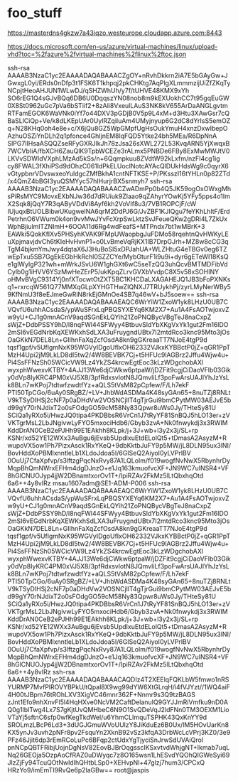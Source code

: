 # foo_stuff

https://masterdns4gkzw7a43iqzo.westeurope.cloudapp.azure.com:8443

https://docs.microsoft.com/en-us/azure/virtual-machines/linux/upload-vhd?toc=%2fazure%2fvirtual-machines%2flinux%2ftoc.json

ssh-rsa AAAAB3NzaC1yc2EAAAADAQABAAACZgOY+nRvhDkkrn2iA7E5bGAyGw+JGwxgL0yi/ERds0nDfp3t1FSK6T1khpqj2pkCHKtg7AqPlgXLmmmzijUiZfZKqTyNCpjtHeoAHJUN1WLwDJ/qSHZWhUh/y7f/tUHVE48KMX9xYh        SO6rEG1Q4sGJvBQq6DB6U0DqqszYN08nob8m9kEXUokhCC7t95gqEuGW0X8St0962uGc7pVa6bSTiif2+8zAli8VxeulLAuS3NK8kV655ArDaANGLgvtmRTFamEGOK6WaVNk0iYf7o44DXV3pGDjB0V5p9L4xM+d3Htu3XAwGsr7cQ        BaSLlCiQp+Ve/k8dLKEpUAr0UylRZqiluAm4UMyjnyup6G2dC8dYrIsS5emOZq+N28KHq0oh4e8e+c/X6jQu8GZ5WpGMpfUgHsOukYmuH4xnzDxwIbepOAzhuOSZiYnDLh2q1pfonce4GhIjnEM8lqFQD5Ytke24bh5MEa/R6DpNnA        SlPG7lIHsaASQQZseRFyGXRJlkJh78zJsa26sXWL272L53KvqARN5YjXwqxB7WCVbIiA/fbXCH6ZauQlK9TpbWCEZe3rALmx5PNBDe6FBy8ExMwMWJtV0LKVvSDWIdVXphLMzAd5kSs/n+6Qqmpkuu8ZVdtW92kLxfm/nzFI4cg1ig        cy8FWAL3fXhiPSd9dOhzC061ldPkELUocINotcAYAcQlDUkHdsWg9c0qyrX6vGtypbnrVDvswxeoYuldgcZMfBkhA1cntNFTKSE+P/PKsszI16tYHLn0p82ZTd/x4QmZ4bBGI3yuQSMYyc57hIHurjrBX5snmyh7
ssh-rsa AAAAB3NzaC1yc2EAAAADAQABAAACZwADmPp0b4Q5JK59ogOxOWxgMhsPiRsMYC9MovxEXbNJw36d7dRUiuk9ZIaao9qZAhyrYOwKj5YFy5pps4o1ImX2Sqk8jQqY7R3qAByVDdVi8Ayf6kh2VoVIf8u3/7VB1ROPCjF/cW        IUjuqxBtUOLBibwUKugwelNA6qrM2DdPJ6G/JvZBF1KJIQgu7feYKhLhltF/ErdPetrhnO6VWum0k4on9vvMwJYvFcXrpSwLktzSvJFeueQKw2gDRi4L7ZkUxWphBjiulmlTZNImH+6OOA11d6Rg4wdFeafS+MTPndx7bt1wMBrK+3        EAWki5QokKflXv5PHSyhKVAK9FMpUWaopbgJuFDMo58rqehtnQvHWKyLEuXpjmavjdvCh6tKIeHvHvnP1+o0LvBmeVqRjKX1IB7DrpGJrh+MZ8w8cCG3qTgM4bjkmYmJwy4dqtaX6J3HuBoSI5xDPJahUA+WLZHtuG4eTBGv0eg6TZ        wEpTxu5SB7GgEkEGbHkRchl0SZZCYe/MybGturF1i9u9i+dyr6gETeWI18KsQe1glWyIgP321wh+mWrkJSvU6W1ghGXt6wC5seTzQQ3uhQcvBMTMDFibVdCylb0g1iHVV6YSzMwHeZErP5/ukKpqZLrvGVXbVvdpC8X5v58xSOHINY        oHMvBVgC9314Yj0nfXTocwtOtZXT5BC1KHCDaLXAGAHEJQ1JB3bFoPXNKsq1+rxrcqW561Q77MMXqGLpXYHGTHwZIQNXJ7TRUykhPj/zyrLMyNerWBy59KfNmU3f8eEJmeGwRiN8rkEjGMnOe4SB7q46wV+bJ5soew==
ssh-rsa AAAAB3NzaC1yc2EAAAADAQABAAAEAQC6WrYiW1ZxoW1yk8LHzU0UB7CVQvfU6uhhACsdaS/ypWuSFrxLqPBQSYXEYq6KM2X7+Au1A4FsAOTwjoxvZw9yU+CJ1g0mnACnV9aqdSGnEkLQYih21ZoPNQBycVBgTeJ8naCxpZ        sWjZ+DdbPSSY9hD/l8nqFWl44SFWyy4BtbuvSldYbXKgVxYk1gut2Fm16lDO2mSI6vEGdNrbKqXEWKxhSdLXA3uFruygndUBtx7I2mtdRco3knc95Mto3jOsOaGKkN7DEL8Ln+GIIhnFaXqZcfOsdA8kn9gGKreaaTT7NJoE4tgP9d        tqsf1gpf/v5UflgmNxK95WGVyIDgoUfIxOH62332VJkxKYBBctP0jZ+qGR1PpTMzH4Upi2jM9LkLD8dI5tw2/4W8BEVBK7Cj+t5HFUc9lAGBrz2Jffu4Wjw4u+Pi4SsFFNzSh05WCicVW9Lz4YkZS4krcwEgtEoc3kLzWDgchobAXl        wyxphWwexvKTBY+4AJJ13We6djCWkw6ptpaW/jDZFit9cgjCiDaoVFlb03Giky0dVp8IyKRC4PM0xVJ5X8/3pfRdxsvlotN8JQmvliLf3poFwArsUAJIYhJzYsLk8BLn7wKPoj7tdtwfzwdtfYz+aQLS5tVsM82pCpfew/F/Lh7ekF        PTI50TpCGo/6uAy0SRgBZ/+LV+JhbWdASDMa4K48syGAn65+8nuTZj8RNLtV9kTSyDIHSj2cNF7p0aDHdVw2VOSNCjllT4gTjrGui9bmCPytMW03AEJvE5bd99gY70rNJdixT2o0sFOdgGO59cM58Ny83Qpwr8uWs0Jy/THteSy81U        SCiQa1yRXo5i/HwzJQ0tipa4PKDBbsR6VrCn1J7tRyYF81SnBQJ5hLO13er+zVVKTgrMsL2LbJNgivwLyFYO5mxociHdb6/Gbyb3zvA+Nk0fnwykdj3x3RWIMKddDrAN0CeB2ePJHh99E1EAkhh8KLpk/j+3J+wb+l3y2x3j/SL+rp        KSNr/xd52YE12WXx3AuBgu6jEvsb5UpdIxuEtdELolQt5+tDmasA2AsyzM+RwupoVX5ow1Ph7PizxAsck1RxYKeQ+9dbKktbJuFY9p5MW/jL8DLN95ux3lNI/BovHddXoPBMlxnntleLb1XLdoJdoa5I/6GISeQ2AiyoI0yLVPrlBV        0OuUj7CfaXpfvp/s3lftzgPqcNxRvy87A1LQLoIm/f019wogfNvNwX5RbynhrDyMqpBhQmNWrxEFHm4dgDJnzO+e1Jq163kmuofvcXF+JN9WC7uINSR4+VF8hGlCNUOJyp4jjW2DBnamtxorOv1T+/IpiRZAv2FkMz5lLtQbxhqOtd        6a6++4y8vIRz msau1607adm@SE1-ADM-P006
ssh-rsa AAAAB3NzaC1yc2EAAAADAQABAAAEAQC6WrYiW1ZxoW1yk8LHzU0UB7CVQvfU6uhhACsdaS/ypWuSFrxLqPBQSYXEYq6KM2X7+Au1A4FsAOTwjoxvZw9yU+CJ1g0mnACnV9aqdSGnEkLQYih21ZoPNQBycVBgTeJ8naCxpZ        sWjZ+DdbPSSY9hD/l8nqFWl44SFWyy4BtbuvSldYbXKgVxYk1gut2Fm16lDO2mSI6vEGdNrbKqXEWKxhSdLXA3uFruygndUBtx7I2mtdRco3knc95Mto3jOsOaGKkN7DEL8Ln+GIIhnFaXqZcfOsdA8kn9gGKreaaTT7NJoE4tgP9d        tqsf1gpf/v5UflgmNxK95WGVyIDgoUfIxOH62332VJkxKYBBctP0jZ+qGR1PpTMzH4Upi2jM9LkLD8dI5tw2/4W8BEVBK7Cj+t5HFUc9lAGBrz2Jffu4Wjw4u+Pi4SsFFNzSh05WCicVW9Lz4YkZS4krcwEgtEoc3kLzWDgchobAXl        wyxphWwexvKTBY+4AJJ13We6djCWkw6ptpaW/jDZFit9cgjCiDaoVFlb03Giky0dVp8IyKRC4PM0xVJ5X8/3pfRdxsvlotN8JQmvliLf3poFwArsUAJIYhJzYsLk8BLn7wKPoj7tdtwfzwdtfYz+aQLS5tVsM82pCpfew/F/Lh7ekF        PTI50TpCGo/6uAy0SRgBZ/+LV+JhbWdASDMa4K48syGAn65+8nuTZj8RNLtV9kTSyDIHSj2cNF7p0aDHdVw2VOSNCjllT4gTjrGui9bmCPytMW03AEJvE5bd99gY70rNJdixT2o0sFOdgGO59cM58Ny83Qpwr8uWs0Jy/THteSy81U        SCiQa1yRXo5i/HwzJQ0tipa4PKDBbsR6VrCn1J7tRyYF81SnBQJ5hLO13er+zVVKTgrMsL2LbJNgivwLyFYO5mxociHdb6/Gbyb3zvA+Nk0fnwykdj3x3RWIMKddDrAN0CeB2ePJHh99E1EAkhh8KLpk/j+3J+wb+l3y2x3j/SL+rp        KSNr/xd52YE12WXx3AuBgu6jEvsb5UpdIxuEtdELolQt5+tDmasA2AsyzM+RwupoVX5ow1Ph7PizxAsck1RxYKeQ+9dbKktbJuFY9p5MW/jL8DLN95ux3lNI/BovHddXoPBMlxnntleLb1XLdoJdoa5I/6GISeQ2AiyoI0yLVPrlBV        0OuUj7CfaXpfvp/s3lftzgPqcNxRvy87A1LQLoIm/f019wogfNvNwX5RbynhrDyMqpBhQmNWrxEFHm4dgDJnzO+e1Jq163kmuofvcXF+JN9WC7uINSR4+VF8hGlCNUOJyp4jjW2DBnamtxorOv1T+/IpiRZAv2FkMz5lLtQbxhqOtd        6a6++4y8vIRz
ssh-rsa AAAAB3NzaC1yc2EAAAADAQABAAACAQDIz4T2XEElqFQKLbW5fmwo1nRSYURMP7MvfPlROVYBPkU/tQpal8X9wg99dYW6XtGLrqH/i4fVJYzt//1WQ4aiF4H00tJBpm76tROhLXV3XigVC46mnr362F+Nnmr9s3Q9tzBAGS        zJnt1Efo9nhXnvFI5l4HqHXve0NcVM2CaftDelanuIQ9GYJJmRiVmfku9nD0AQ0g1lblTwg4Lx7S7gKjtUvQMHbeC6N9O1SvQDeVqJ2ldFNn0TM3OEXM1LioVTaYj5sftnC6sfp0wfKegTkdWel/u6YhmCLImquTSPHK43QxKnYY9d        SROLmzLBcP6Ld3+3dUGJGmuWVoUUlzY8JiKduEz6B0Ux/lM5HOvUarKn8KX5ynJv3uvh2pNFr8pv2FsquYn2XknB92vSz3kfqA3DrbWcLcVPrj3KZ0/3e9PFz46Jjit6dp3rEmRCoLuPc6BFqp2ctUdxYgTjyciSnJrwSdUVAiQroI        pnNCpQBTFRibjUojnDgNsV82EovBJBrOqgsscIKSxvtvdWhjgNT+Ikmab7uqLNq26GEOja5OzpAoCfRAZ0uDWyqc7z8O165wsn1LhESvdYQOhQIGWeSyi69JlzZjFy94TcuQOtNwldIhQHtbLSp0+XEHvpNl+47glzj7hum3/CPCxQ        HRzYo9/imEmTI9RvQe6p2laGBw== root@jaspis
